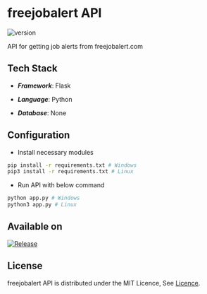 # freejobalert API

![version](https://img.shields.io/badge/version-1.0.0-blue)

API for getting job alerts from freejobalert.com

## Tech Stack

-   **_Framework_**: Flask

-   **_Language_**: Python

-   **_Database_**: None

## Configuration

-   Install necessary modules

```bash
pip install -r requirements.txt # Windows
pip3 install -r requirements.txt # Linux
```

-   Run API with below command

```bash
python app.py # Windows
python3 app.py # Linux
```

## Available on

[![Release](https://img.shields.io/badge/release-1.0.0-blue)](https://github.com/rugvedkoshiya/freejobalert-API/releases)

## License

freejobalert API is distributed under the MIT Licence, See [Licence](LICENCE).
